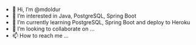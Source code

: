 - 👋 Hi, I’m @mdoldur
- 👀 I’m interested in Java, PostgreSQL, Spring Boot
- 🌱 I’m currently learning PostgreSQL, Spring Boot and deploy to Heroku
- 💞️ I’m looking to collaborate on ...
- 📫 How to reach me ...

<!---
mdoldur/mdoldur is a ✨ special ✨ repository because its `README.md` (this file) appears on your GitHub profile.
You can click the Preview link to take a look at your changes.
--->
